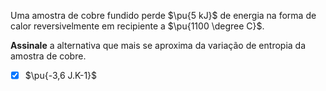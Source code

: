 Uma amostra de cobre fundido perde $\pu{5 kJ}$ de energia na forma de calor reversivelmente em recipiente a $\pu{1100 \degree C}$.

**Assinale** a alternativa que mais se aproxima da variação de entropia da amostra de cobre.

- [x] $\pu{-3,6 J.K-1}$
